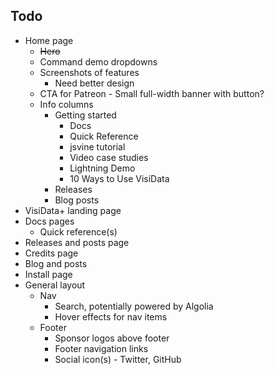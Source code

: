 ## Todo

* Home page
	- ~~Hero~~
	- Command demo dropdowns
	- Screenshots of features
		+ Need better design
	- CTA for Patreon - Small full-width banner with button?
	- Info columns
		+ Getting started
			* Docs
			* Quick Reference
			* jsvine tutorial
			* Video case studies
			* Lightning Demo
			* 10 Ways to Use VisiData
		+ Releases
		+ Blog posts
* VisiData+ landing page
* Docs pages
	- Quick reference(s)
* Releases and posts page
* Credits page
* Blog and posts
* Install page
* General layout
	- Nav
		+ Search, potentially powered by Algolia
		+ Hover effects for nav items
	- Footer
		+ Sponsor logos above footer
		+ Footer navigation links
		+ Social icon(s) - Twitter, GitHub